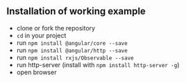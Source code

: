 ## Installation of working example
- clone or fork the repository
- `cd` in your project
- run `npm install @angular/core --save`
- run `npm install @angular/http --save`
- run `npm install rxjs/Observable --save`
- run http-server (install with `npm install http-server -g`)
- open browser
